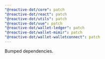 ```yaml
---
"@reactive-dot/core": patch
"@reactive-dot/react": patch
"@reactive-dot/utils": patch
"@reactive-dot/vue": patch
"@reactive-dot/wallet-ledger": patch
"@reactive-dot/wallet-mimir": patch
"@reactive-dot/wallet-walletconnect": patch
---
```


Bumped dependencies.

